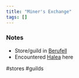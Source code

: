 ```yaml
---
title: "Miner's Exchange"
tags: []
---
```


### Notes

- Store/guild in [Berufell](content/Places/Berufell.md)
- Encountered [Halea](content/NPCs/Halea.md) here

#stores #guilds
